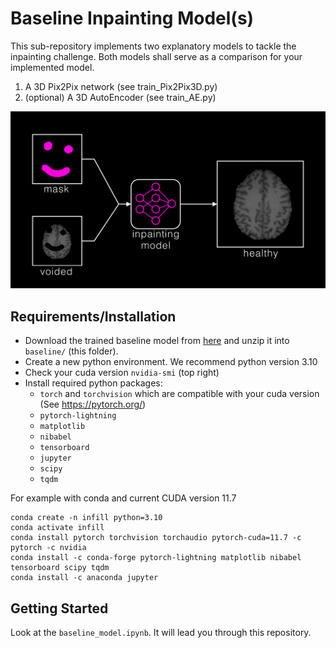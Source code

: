 # Baseline Inpainting Model(s)

This sub-repository implements two explanatory models to tackle the inpainting challenge.
Both models shall serve as a comparison for your implemented model. 

  1. A 3D Pix2Pix network (see train_Pix2Pix3D.py)
  2. (optional) A 3D AutoEncoder (see train_AE.py)

![Figure: Inpainting Task](figure_task.png "Inpainting Task")

## Requirements/Installation

- Download the trained baseline model from [here](
https://syncandshare.lrz.de/dl/fiWmxMzsnrWyY3yAja85JE/lightning_logs.zip) and unzip it into ```baseline/``` (this folder).
- Create a new python environment. We recommend python version 3.10
- Check your cuda version ```nvidia-smi``` (top right)
- Install required python packages:
  - ```torch``` and ```torchvision``` which are compatible with your cuda version (See https://pytorch.org/)
  - ```pytorch-lightning```
  - ```matplotlib```
  - ```nibabel```
  - ```tensorboard```
  - ```jupyter```
  - ```scipy```
  - ```tqdm```

For example with conda and current CUDA version 11.7
```
conda create -n infill python=3.10
conda activate infill
conda install pytorch torchvision torchaudio pytorch-cuda=11.7 -c pytorch -c nvidia
conda install -c conda-forge pytorch-lightning matplotlib nibabel tensorboard scipy tqdm
conda install -c anaconda jupyter

```
## Getting Started

Look at the ```baseline_model.ipynb```. It will lead you through this repository.
